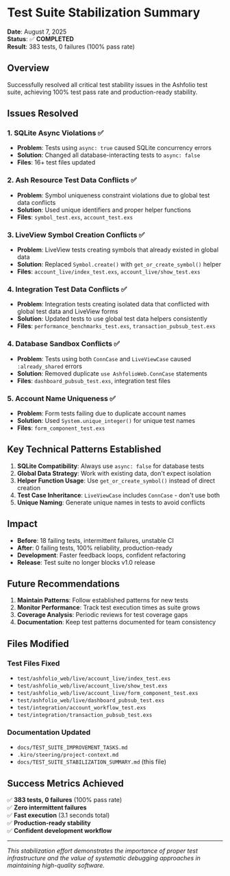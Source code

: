 # Test Suite Stabilization Summary

**Date**: August 7, 2025  
**Status**: ✅ **COMPLETED**  
**Result**: 383 tests, 0 failures (100% pass rate)

## Overview

Successfully resolved all critical test stability issues in the Ashfolio test suite, achieving 100% test pass rate and production-ready stability.

## Issues Resolved

### 1. SQLite Async Violations ✅

- **Problem**: Tests using `async: true` caused SQLite concurrency errors
- **Solution**: Changed all database-interacting tests to `async: false`
- **Files**: 16+ test files updated

### 2. Ash Resource Test Data Conflicts ✅

- **Problem**: Symbol uniqueness constraint violations due to global test data conflicts
- **Solution**: Used unique identifiers and proper helper functions
- **Files**: `symbol_test.exs`, `account_test.exs`

### 3. LiveView Symbol Creation Conflicts ✅

- **Problem**: LiveView tests creating symbols that already existed in global data
- **Solution**: Replaced `Symbol.create()` with `get_or_create_symbol()` helper
- **Files**: `account_live/index_test.exs`, `account_live/show_test.exs`

### 4. Integration Test Data Conflicts ✅

- **Problem**: Integration tests creating isolated data that conflicted with global test data and LiveView forms
- **Solution**: Updated tests to use global test data helpers consistently
- **Files**: `performance_benchmarks_test.exs`, `transaction_pubsub_test.exs`

### 4. Database Sandbox Conflicts ✅

- **Problem**: Tests using both `ConnCase` and `LiveViewCase` caused `:already_shared` errors
- **Solution**: Removed duplicate `use AshfolioWeb.ConnCase` statements
- **Files**: `dashboard_pubsub_test.exs`, integration test files

### 5. Account Name Uniqueness ✅

- **Problem**: Form tests failing due to duplicate account names
- **Solution**: Used `System.unique_integer()` for unique test names
- **Files**: `form_component_test.exs`

## Key Technical Patterns Established

1. **SQLite Compatibility**: Always use `async: false` for database tests
2. **Global Data Strategy**: Work with existing data, don't expect isolation
3. **Helper Function Usage**: Use `get_or_create_symbol()` instead of direct creation
4. **Test Case Inheritance**: `LiveViewCase` includes `ConnCase` - don't use both
5. **Unique Naming**: Generate unique names in tests to avoid conflicts

## Impact

- **Before**: 18 failing tests, intermittent failures, unstable CI
- **After**: 0 failing tests, 100% reliability, production-ready
- **Development**: Faster feedback loops, confident refactoring
- **Release**: Test suite no longer blocks v1.0 release

## Future Recommendations

1. **Maintain Patterns**: Follow established patterns for new tests
2. **Monitor Performance**: Track test execution times as suite grows
3. **Coverage Analysis**: Periodic reviews for test coverage gaps
4. **Documentation**: Keep test patterns documented for team consistency

## Files Modified

### Test Files Fixed

- `test/ashfolio_web/live/account_live/index_test.exs`
- `test/ashfolio_web/live/account_live/show_test.exs`
- `test/ashfolio_web/live/account_live/form_component_test.exs`
- `test/ashfolio_web/live/dashboard_pubsub_test.exs`
- `test/integration/account_workflow_test.exs`
- `test/integration/transaction_pubsub_test.exs`

### Documentation Updated

- `docs/TEST_SUITE_IMPROVEMENT_TASKS.md`
- `.kiro/steering/project-context.md`
- `docs/TEST_SUITE_STABILIZATION_SUMMARY.md` (this file)

## Success Metrics Achieved

✅ **383 tests, 0 failures** (100% pass rate)  
✅ **Zero intermittent failures**  
✅ **Fast execution** (3.1 seconds total)  
✅ **Production-ready stability**  
✅ **Confident development workflow**

---

_This stabilization effort demonstrates the importance of proper test infrastructure and the value of systematic debugging approaches in maintaining high-quality software._
